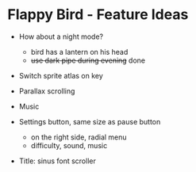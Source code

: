 # Flappy Bird - Feature Ideas

- How about a night mode?
  - bird has a lantern on his head 
  - ~~use dark pipe during evening~~ done

- Switch sprite atlas on key

- Parallax scrolling

- Music

- Settings button, same size as pause button
  - on the right side, radial menu
  - difficulty, sound, music

- Title: sinus font scroller
